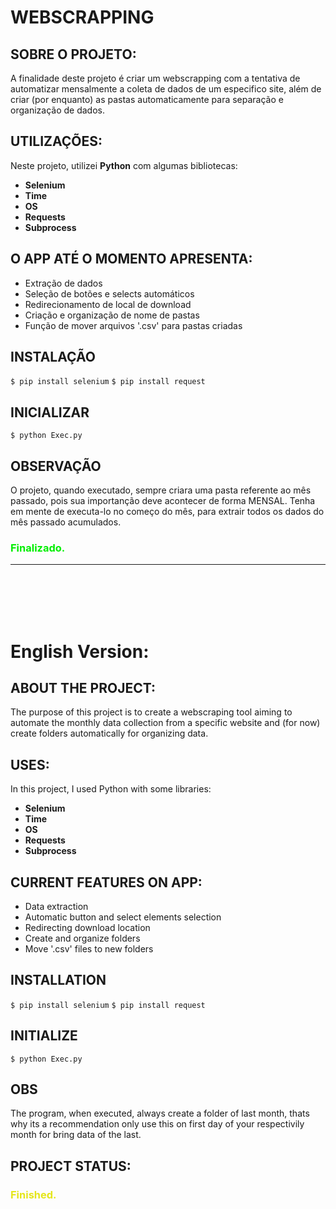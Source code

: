 # WEBSCRAPPING 

## SOBRE O PROJETO:
A finalidade deste projeto é criar um webscrapping com a tentativa de automatizar mensalmente a coleta de dados de um especifico site, além de criar (por enquanto) as pastas automaticamente para separação e organização de dados.

## UTILIZAÇÕES:
Neste projeto, utilizei **Python** com algumas bibliotecas: 
<b>
- Selenium
- Time
- OS
- Requests
- Subprocess
</b>

## O APP ATÉ O MOMENTO APRESENTA:
- Extração de dados
- Seleção de botões e selects automáticos
- Redirecionamento de local de download
- Criação e organização de nome de pastas
- Função de mover arquivos '.csv' para pastas criadas

## INSTALAÇÃO
`$ pip install selenium`
`$ pip install request`

## INICIALIZAR
`$ python Exec.py`

## OBSERVAÇÃO
 O projeto, quando executado, sempre criara uma pasta referente ao mês passado, pois sua importanção deve acontecer de forma MENSAL. Tenha em mente de executa-lo no começo do mês, para extrair todos os dados do mês passado acumulados.

 <h3><b><font color="#green">Finalizado.</font></b></h3>

***

<br />
<br />

<br />
<br />


# English Version:

## ABOUT THE PROJECT:
The purpose of this project is to create a webscraping tool aiming to automate the monthly data collection from a specific website and (for now) create folders automatically for organizing data.

## USES:
In this project, I used Python with some libraries:
<b>
- Selenium
- Time
- OS
- Requests
- Subprocess
</b>

## CURRENT FEATURES ON APP:
- Data extraction
- Automatic button and select elements selection
- Redirecting download location
- Create and organize folders
- Move '.csv' files to new folders

## INSTALLATION
`$ pip install selenium`
`$ pip install request`

## INITIALIZE
`$ python Exec.py`

## OBS
The program, when executed, always create a folder of last month, thats why its a recommendation only use this on first day of your respectivily month for bring data of the last.

## PROJECT STATUS:
 <h3><b><font color="#e5e619">Finished.</font></b></h3>
